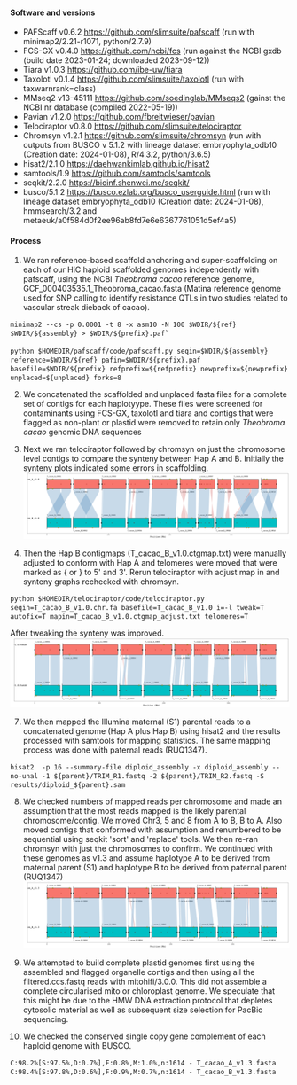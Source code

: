 #### Software and versions 

- PAFScaff v0.6.2 <https://github.com/slimsuite/pafscaff> (run with minimap2/2.21-r1071, python/2.7.9)
- FCS-GX v0.4.0 <https://github.com/ncbi/fcs> (run against the NCBI gxdb (build date 2023-01-24; downloaded 2023-09-12))
- Tiara v1.0.3 <https://github.com/ibe-uw/tiara>
- Taxolotl v0.1.4 <https://github.com/slimsuite/taxolotl> (run with taxwarnrank=class)
- MMseq2 v13-45111  <https://github.com/soedinglab/MMseqs2> (gainst the NCBI nr database (compiled 2022-05-19))
- Pavian v1.2.0 <https://github.com/fbreitwieser/pavian>
- Telociraptor v0.8.0 <https://github.com/slimsuite/telociraptor>
- Chromsyn v1.2.1 <https://github.com/slimsuite/chromsyn> (run with outputs from BUSCO v 5.1.2 with lineage dataset embryophyta_odb10 (Creation date: 2024-01-08), R/4.3.2, python/3.6.5)
- hisat2/2.1.0 <https://daehwankimlab.github.io/hisat2>
- samtools/1.9 <https://github.com/samtools/samtools>
- seqkit/2.2.0 <https://bioinf.shenwei.me/seqkit/>
- busco/5.1.2 <https://busco.ezlab.org/busco_userguide.html> (run with lineage dataset embryophyta_odb10 (Creation date: 2024-01-08), hmmsearch/3.2 and metaeuk/a0f584d0f2ee96ab8fd7e6e6367761051d5ef4a5) 

#### Process

1. We ran reference-based scaffold anchoring and super-scaffolding on each of our HiC haploid scaffolded genomes independently with pafscaff, using the NCBI _Theobroma cacao_ reference genome, GCF_000403535.1_Theobroma_cacao.fasta (Matina reference genome used for SNP calling to identify resistance QTLs in two studies related to vascular streak dieback of cacao).

```
minimap2 --cs -p 0.0001 -t 8 -x asm10 -N 100 $WDIR/${ref}  $WDIR/${assembly} > $WDIR/${prefix}.paf`

python $HOMEDIR/pafscaff/code/pafscaff.py seqin=$WDIR/${assembly} reference=$WDIR/${ref} pafin=$WDIR/${prefix}.paf basefile=$WDIR/${prefix} refprefix=${refprefix} newprefix=${newprefix} unplaced=${unplaced} forks=8
```

2. We concatenated the scaffolded and unplaced fasta files for a complete set of contigs for each haplotyype. These files were screened for contaminants using FCS-GX, taxolotl and tiara and contigs that were flagged as non-plant or plastid were removed to retain only _Theobroma cacao_ genomic DNA sequences

3. Next we ran telociraptor followed by chromsyn on just the chromosome level contigs to compare the synteny between Hap A and B.  Initially the synteny plots indicated some errors in scaffolding.
 ![Alt text](https://github.com/peritob/Theobroma-cacao-genome/blob/main/T_cacao_v1.0.png)

4. Then the Hap B contigmaps (T_cacao_B_v1.0.ctgmap.txt) were manually adjusted to conform with Hap A and telomeres were moved that were marked as { or } to 5' and 3'. Rerun telociraptor with adjust map in and synteny graphs rechecked with chromsyn.

```
python $HOMEDIR/telociraptor/code/telociraptor.py seqin=T_cacao_B_v1.0.chr.fa basefile=T_cacao_B_v1.0 i=-l tweak=T autofix=T mapin=T_cacao_B_v1.0.ctgmap_adjust.txt telomeres=T
```

After tweaking the synteny was improved.
![Alt text](https://github.com/peritob/Theobroma-cacao-genome/blob/main/T_cacao_v1.1.png)

7. We then mapped the Illumina maternal (S1) parental reads to a concatenated genome (Hap A plus Hap B) using hisat2 and the results processed with samtools for mapping statistics. The same mapping process was done with paternal reads (RUQ1347).

```
hisat2	-p 16 --summary-file diploid_assembly -x diploid_assembly --no-unal -1 ${parent}/TRIM_R1.fastq -2 ${parent}/TRIM_R2.fastq -S results/diploid_${parent}.sam
```

8. We checked numbers of mapped reads per chromosome and made an assumption that the most reads mapped is the likely parental chromosome/contig. We moved Chr3, 5 and 8 from A to B, B to A. Also moved contigs that conformed with assumption and renumbered to be sequential using seqkit 'sort' and 'replace' tools. We then re-ran chromsyn with just the chromosomes to confirm. We continued with these genomes as v1.3 and assume haplotype A to be derived from maternal parent (S1) and haplotype B to be derived from paternal parent (RUQ1347)
 ![Alt text](https://github.com/peritob/Theobroma-cacao-genome/blob/main/T_cacao_v1.3.png)

9. We attempted to build complete plastid genomes first using the assembled and flagged organelle contigs and then using all the filtered.ccs.fastq reads with mitohifi/3.0.0. This did not assemble a complete circularised mito or chloroplast genome. We speculate that this might be due to the HMW DNA extraction protocol that depletes cytosolic material as well as subsequent size selection for PacBio sequencing. 
    
11. We checked the conserved single copy gene complement of each haploid genome with BUSCO.
```
C:98.2%[S:97.5%,D:0.7%],F:0.8%,M:1.0%,n:1614 - T_cacao_A_v1.3.fasta
C:98.4%[S:97.8%,D:0.6%],F:0.9%,M:0.7%,n:1614 - T_cacao_B_v1.3.fasta
```
    
